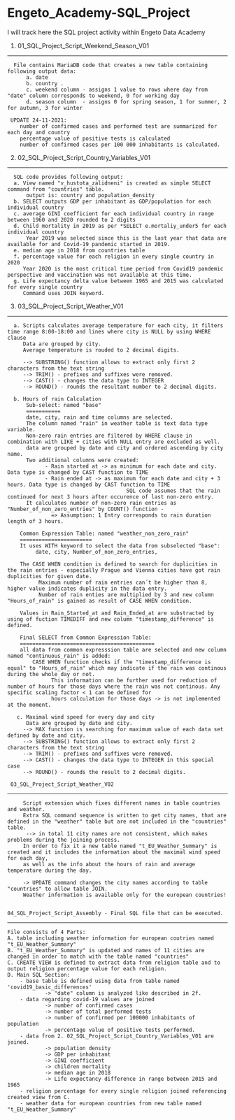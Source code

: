 # Engeto_Academy-SQL_Project
I will track here the SQL project activity within Engeto Data Academy

1. 01_SQL_Project_Script_Weekend_Season_V01
----------------------------------------
      File contains MariaDB code that creates a new table containing following output data:
          a. date
          b. country .
          c. weekend column - assigns 1 value to rows where day from "date" column corresponds to weekend, 0 for working day
          d. season column  - assigns 0 for spring season, 1 for summer, 2 for autumn, 3 for winter
      
     UPDATE 24-11-2021:
 		number of confirmed cases and performed test are summarized for each day and country
		percentage value of positive tests is calculated
		number of confirmed cases per 100 000 inhabitants is calculated.

2. 02_SQL_Project_Script_Country_Variables_V01
----------------------------------------
      SQL code provides following output:
      a. View named "v_hustota_zalidneni" is created as simple SELECT command from "countries" table. 
          output is: country and population_density
      b. SELECT outputs GDP per inhabitant as GDP/population for each individual country
      c. average GINI coefficient for each individual country in range between 1960 and 2020 rounded to 2 digits
      d. Child mortality in 2019 as per *SELECT e.mortaliy_under5 for each individual country
          Year 2019 was selected since this is the last year that data are available for and Covid-19 pandemic started in 2019. 
      e. median age in 2018 from countries table
      f. percentage value for each religion in every single country in 2020
         Year 2020 is the most critical time period from Covid19 pandemic perspective and vaccination was not available at this time.  
      g. Life expectancy delta value between 1965 and 2015 was calculated for every single country
         Command uses JOIN keyword. 
         
 3. 03_SQL_Project_Script_Weather_V01
----------------------------------------
      a. Scripts calculates average temperature for each city, it filters time range 8:00-18:00 and lines where city is NULL by using WHERE clause
         Data are grouped by city.
         Average temperature is rouded to 2 decimal digits. 
         
         --> SUBSTRING() function allows to extract only first 2 characters from the text string
         --> TRIM() - prefixes and suffixes were removed. 
         --> CAST() - changes the data type to INTEGER
         --> ROUND() - rounds the resultant number to 2 decimal digits. 
         
      b. Hours of rain Calculation
          Sub-select: named "base"
          ===========
          date, city, rain and time columns are selected. 
          The column named "rain" in weather table is text data type variable. 
          Non-zero rain entries are filtered by WHERE clause in combination with LIKE + cities with NULL entry are excluded as well. 
          data are grouped by date and city and ordered ascending by city name. 
          Two additional columns were created:
                - Rain started at -> as minimum for each date and city. Data type is changed by CAST function to TIME 
                - Rain ended at -> as maximum for each date and city + 3 hours. Data type is changed by CAST function to TIME
                                          SQL code assumes that the rain continued for next 3 hours after occurence of last non-zero entry. 
          It calculates number of non-zero rain entries as "Number_of_non_zero_entries" by COUNT() function - 
                  => Assumption: 1 Entry corresponds to rain duration length of 3 hours. 
          
        Common Expression Table: named "weather_non_zero_rain"
        =======================
        It uses WITH keyword to select the data from subselected "base":
             date, city, Number_of_non_zero_entries, 
        
        The CASE WHEN condition is defined to search for duplicities in the rain entries - especially Prague and Vienna cities have got rain duplicities for given date. 
              Maximum number of rain entries can´t be higher than 8, higher value indicates duplicity in the data entry.
              Number of rain enties are multiplied by 3 and new column "Hours_of_rain" is gained as result of CASE WHEN condition. 
        
        Values in Rain_Started_at and Rain_Ended_at are substracted by using of fuction TIMEDIFF and new column "timestamp_difference" is defined. 
       
        Final SELECT from Common Expression Table:
        ===========================================
        all data from common expresssion table are selected and new column named "continuous_rain" is added:
            CASE WHEN function checks if the "timestamp_difference is equal" to "Hours_of_rain" which may indicate if the rain was continous during the whole day or not. 
                  This information can be further used for reduction of number of hours for those days where the rain was not continous. Any specific scaling factor < 1 can be defined for 
                  hours calculation for those days -> is not implemented at the moment. 
       
       c. Maximal wind speed for every day and city 
          Data are grouped by date and city. 
         --> MAX function is searching for maximum value of each data set defined by date and city. 
         --> SUBSTRING() function allows to extract only first 2 characters from the text string
         --> TRIM() - prefixes and suffixes were removed. 
         --> CAST() - changes the data type to INTEGER in this special case
         --> ROUND() - rounds the result to 2 decimal digits. 
         
     03_SQL_Project_Script_Weather_V02
----------------------------------------
      
         Script extension which fixes different names in table countries and weather.
         Extra SQL command sequence is written to get city names, that are defined in the "weather" table but are not included in the "countries" table. 
          --> in total 11 city names are not consistent, which makes problems during the joining process. 
         In order to fix it a new table named "t_EU_Weather_Summary" is created and it includes the information about the maximal wind speed for each day,
         as well as the info about the hours of rain and average temperature during the day.
         
         -> UPDATE command changes the city names according to table "countries" to allow table JOIN.
         Weather information is available only for the european countries!

         
	04_SQL_Project_Script_Assembly - Final SQL file that can be executed. 
 -----------------------------------------------------------------------------
	File consists of 4 Parts:
	A. table including weather information for european coutries named "t_EU_Weather_Summary"
	B. "t_EU_Weather_Summary" is updated and names of 11 cities are changed in order to match with the table named "countries"
	C. CREATE VIEW is defined to extract data from religion table and to output religion percentage value for each religion.
	D. Main SQL Section:
		- base table is defined using data from table named 'covid19_basic_differences'
				-> "date" column is analyzed like described in 2f.
		- data regarding covid-19 values are joined
				-> number of confirmed cases
				-> number of total performed tests
				-> number of confirmed per 100000 inhabitants of population
				-> percentage value of positive tests performed. 
		- data from 2. 02_SQL_Project_Script_Country_Variables_V01 are joined.
  				-> population density
				-> GDP per inhabitant
				-> GINI coefficient
				-> children mortality
				-> median age in 2018
				-> Life expectancy difference in range between 2015 and 1965
		- religion percentage for every single religion joined referencing created view from C.
		- weather data for european countries from new table named "t_EU_Weather_Summary"
 




   
             
